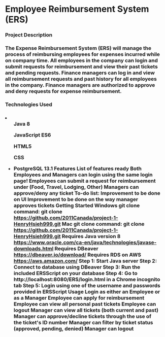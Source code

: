 <h1>Employee Reimbursement System (ERS)</h1>
<h3>Project Description<h3>
The Expense Reimbursement System (ERS) will manage the process of reimbursing employees for expenses incurred while on company time. All employees in the company can login and submit requests for reimbursement and view their past tickets and pending requests. Finance managers can log in and view all reimbursement requests and past history for all employees in the company. Finance managers are authorized to approve and deny requests for expense reimbursement.

<h3>Technologies Used<h3>
  <li>
    <ul>Java 8</ul>
    <ul>JavaScript ES6</ul>
    <ul>HTML5</ul>
    <ul>CSS</ul>
  </li>




* PostgreSQL 13.1
Features
List of features ready
Both Employees and Managers can login using the same login page!
Employees can submit a request for reimbursement under (Food, Travel, Lodging, Other)
Managers can approve/deny any ticket
To-do list:
Improvement to be done on UI
Improvement to be done on the way manager approves tickets
Getting Started
Windows git clone command:
git clone https://github.com/2011Canada/project-1-HenryHsieh999.git
Mac git clone command:
git clone https://github.com/2011Canada/project-1-HenryHsieh999.git
Requires Java version 8
https://www.oracle.com/ca-en/java/technologies/javase-downloads.html
Requires DBeaver
https://dbeaver.io/download/
Requires RDS on AWS
https://aws.amazon.com/
Step 1:
Start Java server
Step 2:
Connect to database using DBeaver
Step 3:
Run the included ERSScript on your database
Step 4:
Go to http://localhost:8080/ERS/login.html in a Chrome incognito tab
Step 5:
Login using one of the username and passwords provided in ERSScript
Usage
Login as either an Employee or as a Manager
Employee can apply for reimbursement
Employee can view all personal past tickets
Employee can logout
Manager can view all tickets (both current and past)
Manager can approve/decline tickets through the use of the ticket's ID number
Manager can filter by ticket status (approved, pending, denied)
Manager can logout
